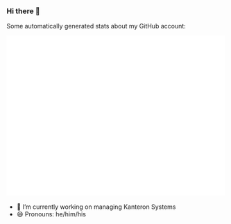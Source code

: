 ### Hi there 👋

Some automatically generated stats about my GitHub account:

![Metrics](https://github.com/jcortell/jcortell/blob/master/github-metrics.svg)


- 🔭 I’m currently working on managing Kanteron Systems
- 😄 Pronouns: he/him/his
